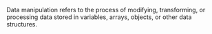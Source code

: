 Data manipulation refers to the process of modifying, transforming, or processing data stored in variables, arrays, objects, or other data structures.
